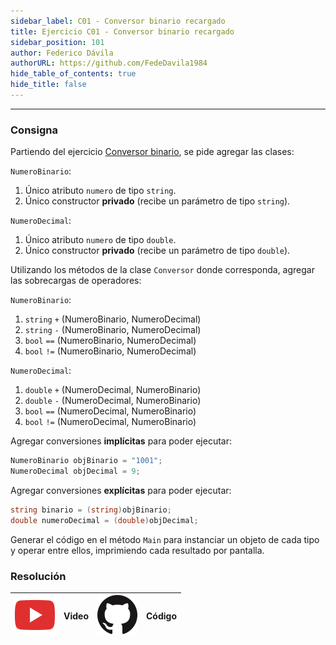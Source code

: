 ```yaml
---
sidebar_label: C01 - Conversor binario recargado
title: Ejercicio C01 - Conversor binario recargado
sidebar_position: 101
author: Federico Dávila
authorURL: https://github.com/FedeDavila1984
hide_table_of_contents: true
hide_title: false
---
```

---
### Consigna
Partiendo del ejercicio [Conversor binario](../../02-estaticos/Ejercicios/I03-conversor-binario.md), se pide agregar las clases:

`NumeroBinario`:
1. Único atributo `numero` de tipo `string`.
2. Único constructor **privado** (recibe un parámetro de tipo `string`).

`NumeroDecimal`:
1. Único atributo `numero` de tipo `double`.
2. Único constructor **privado** (recibe un parámetro de tipo `double`).

Utilizando los métodos de la clase `Conversor` donde corresponda, agregar las sobrecargas de operadores:

`NumeroBinario`:
1. `string` `+` (NumeroBinario, NumeroDecimal) 
1. `string` `-` (NumeroBinario, NumeroDecimal) 
1. `bool` `==` (NumeroBinario, NumeroDecimal) 
1. `bool` `!=` (NumeroBinario, NumeroDecimal) 

`NumeroDecimal`:
1. `double` `+` (NumeroDecimal, NumeroBinario) 
1. `double` `-` (NumeroDecimal, NumeroBinario) 
1. `bool` `==` (NumeroDecimal, NumeroBinario) 
1. `bool` `!=` (NumeroDecimal, NumeroBinario) 

Agregar conversiones **implícitas** para poder ejecutar:

```csharp
NumeroBinario objBinario = "1001";
NumeroDecimal objDecimal = 9;
```

Agregar conversiones **explícitas** para poder ejecutar:

```csharp
string binario = (string)objBinario;
double numeroDecimal = (double)objDecimal;
```

Generar el código en el método `Main` para instanciar un objeto de cada tipo y operar entre ellos, imprimiendo cada resultado por pantalla. 

### Resolución
| ![img](/base/youtube.svg) | Video | ![img](/base/github.svg) | Código |
| :-------------------------------------: | :---: | :------------------------------------: | :----: |



